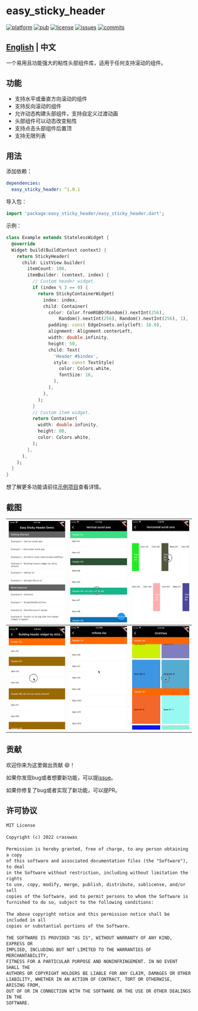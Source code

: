 # easy_sticky_header

[![platform](https://img.shields.io/badge/platform-Flutter-blue.svg?logo=flutter)](https://flutter.dev)
[![pub](https://img.shields.io/pub/v/easy_sticky_header.svg)](https://pub.dev/packages/easy_sticky_header)
[![license](https://img.shields.io/badge/License-MIT-green.svg)](https://opensource.org/licenses/MIT)
[![issues](https://img.shields.io/github/issues/crasowas/easy_sticky_header?logo=github)](https://github.com/crasowas/easy_sticky_header/issues)
[![commits](https://img.shields.io/github/last-commit/crasowas/easy_sticky_header?logo=github)](https://github.com/crasowas/easy_sticky_header/commits)

## [English](README.md) | 中文

一个易用且功能强大的粘性头部组件库，适用于任何支持滚动的组件。

## 功能

* 支持水平或垂直方向滚动的组件
* 支持反向滚动的组件
* 允许动态构建头部组件，支持自定义过渡动画
* 头部组件可以动态改变粘性
* 支持点击头部组件后置顶
* 支持无限列表

## 用法

添加依赖：

```yaml
dependencies:
  easy_sticky_header: ^1.0.1
```

导入包：

```dart
import 'package:easy_sticky_header/easy_sticky_header.dart';
```

示例：

```dart
class Example extends StatelessWidget {
  @override
  Widget build(BuildContext context) {
    return StickyHeader(
      child: ListView.builder(
        itemCount: 100,
        itemBuilder: (context, index) {
          // Custom header widget.
          if (index % 3 == 0) {
            return StickyContainerWidget(
              index: index,
              child: Container(
                color: Color.fromRGBO(Random().nextInt(256),
                    Random().nextInt(256), Random().nextInt(256), 1),
                padding: const EdgeInsets.only(left: 16.0),
                alignment: Alignment.centerLeft,
                width: double.infinity,
                height: 50,
                child: Text(
                  'Header #$index',
                  style: const TextStyle(
                    color: Colors.white,
                    fontSize: 16,
                  ),
                ),
              ),
            );
          }
          // Custom item widget.
          return Container(
            width: double.infinity,
            height: 80,
            color: Colors.white,
          );
        },
      ),
    );
  }
}
```

想了解更多功能请前往[示例项目](./example)查看详情。

## 截图

|![](./screenshots/screenshot1.png)|![](./screenshots/screenshot2.gif)|![](./screenshots/screenshot3.gif)|
|:---:|:---:|:---:|
|![](./screenshots/screenshot4.gif)|![](./screenshots/screenshot5.gif)|![](./screenshots/screenshot6.gif)|

## 贡献

欢迎你来为这里做出贡献 😄！

如果你发现bug或者想要新功能，可以提[issue](https://github.com/crasowas/easy_sticky_header/issues)。

如果你修复了bug或者实现了新功能，可以提PR。

## 许可协议

```
MIT License

Copyright (c) 2022 crasowas

Permission is hereby granted, free of charge, to any person obtaining a copy
of this software and associated documentation files (the "Software"), to deal
in the Software without restriction, including without limitation the rights
to use, copy, modify, merge, publish, distribute, sublicense, and/or sell
copies of the Software, and to permit persons to whom the Software is
furnished to do so, subject to the following conditions:

The above copyright notice and this permission notice shall be included in all
copies or substantial portions of the Software.

THE SOFTWARE IS PROVIDED "AS IS", WITHOUT WARRANTY OF ANY KIND, EXPRESS OR
IMPLIED, INCLUDING BUT NOT LIMITED TO THE WARRANTIES OF MERCHANTABILITY,
FITNESS FOR A PARTICULAR PURPOSE AND NONINFRINGEMENT. IN NO EVENT SHALL THE
AUTHORS OR COPYRIGHT HOLDERS BE LIABLE FOR ANY CLAIM, DAMAGES OR OTHER
LIABILITY, WHETHER IN AN ACTION OF CONTRACT, TORT OR OTHERWISE, ARISING FROM,
OUT OF OR IN CONNECTION WITH THE SOFTWARE OR THE USE OR OTHER DEALINGS IN THE
SOFTWARE.
 ```